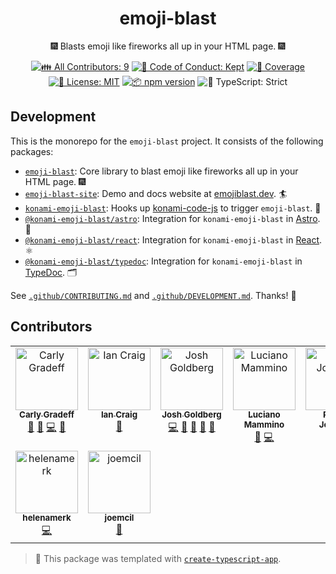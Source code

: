 <h1 align="center">emoji-blast</h1>

<p align="center">🎆 Blasts emoji like fireworks all up in your HTML page. 🎆</p>

<p align="center">
	<!-- prettier-ignore-start -->
	<!-- ALL-CONTRIBUTORS-BADGE:START - Do not remove or modify this section -->
	<a href="#contributors" target="_blank"><img alt="👪 All Contributors: 9" src="https://img.shields.io/badge/%F0%9F%91%AA_all_contributors-9-21bb42.svg" /></a>
<!-- ALL-CONTRIBUTORS-BADGE:END -->
	<!-- prettier-ignore-end -->
	<a href="https://github.com/JoshuaKGoldberg/emoji-blast/blob/main/.github/CODE_OF_CONDUCT.md" target="_blank"><img alt="🤝 Code of Conduct: Kept" src="https://img.shields.io/badge/%F0%9F%A4%9D_code_of_conduct-kept-21bb42" /></a>
	<a href="https://codecov.io/gh/JoshuaKGoldberg/emoji-blast" target="_blank"><img alt="🧪 Coverage" src="https://img.shields.io/codecov/c/github/JoshuaKGoldberg/emoji-blast?label=%F0%9F%A7%AA%20coverage" /></a>
	<a href="https://github.com/JoshuaKGoldberg/emoji-blast/blob/main/LICENSE.md" target="_blank"><img alt="📝 License: MIT" src="https://img.shields.io/badge/%F0%9F%93%9D_license-MIT-21bb42.svg"></a>
	<a href="http://npmjs.com/package/emoji-blast"><img alt="📦 npm version" src="https://img.shields.io/npm/v/emoji-blast?color=21bb42&label=%F0%9F%93%A6%20npm" /></a>
	<img alt="💪 TypeScript: Strict" src="https://img.shields.io/badge/%F0%9F%92%AA_typescript-strict-21bb42.svg" />
</p>

## Development

This is the monorepo for the `emoji-blast` project.
It consists of the following packages:

- [`emoji-blast`](./packages/emoji-blast/README.md): Core library to blast emoji like fireworks all up in your HTML page. 🎆
- [`emoji-blast-site`](./packages/emoji-blast-site/README.md): Demo and docs website at <a href="https://emojiblast.dev">emojiblast.dev</a>. 🏄
- [`konami-emoji-blast`](./packages/konami-emoji-blast/README.md): Hooks up <a href="https://github.com/Haeresis/konami-code-js">konami-code-js</a> to trigger `emoji-blast`. 🎇
- [`@konami-emoji-blast/astro`](./packages/konami-emoji-blast-astro/README.md): Integration for `konami-emoji-blast` in <a href="https://astro.build">Astro</a>. 🚀
- [`@konami-emoji-blast/react`](./packages/konami-emoji-blast-react/README.md): Integration for `konami-emoji-blast` in <a href="https:/react.dev">React</a>. ⚛️
- [`@konami-emoji-blast/typedoc`](./packages/konami-emoji-blast-typedoc/README.md): Integration for `konami-emoji-blast` in <a href="https://typedoc.org">TypeDoc</a>. 🗂️

See [`.github/CONTRIBUTING.md`](./.github/CONTRIBUTING.md) and [`.github/DEVELOPMENT.md`](./.github/DEVELOPMENT.md).
Thanks! 💖

## Contributors

<!-- spellchecker: disable -->
<!-- ALL-CONTRIBUTORS-LIST:START - Do not remove or modify this section -->
<!-- prettier-ignore-start -->
<!-- markdownlint-disable -->
<table>
  <tbody>
    <tr>
      <td align="center" valign="top" width="14.28%"><a href="https://cgradeff.github.io/carly-gradeff/"><img src="https://avatars.githubusercontent.com/u/64032507?v=4?s=100" width="100px;" alt="Carly Gradeff"/><br /><sub><b>Carly Gradeff</b></sub></a><br /><a href="#design-cgradeff" title="Design">🎨</a> <a href="https://github.com/JoshuaKGoldberg/emoji-blast/issues?q=author%3Acgradeff" title="Bug reports">🐛</a> <a href="https://github.com/JoshuaKGoldberg/emoji-blast/commits?author=cgradeff" title="Code">💻</a> <a href="#ideas-cgradeff" title="Ideas, Planning, & Feedback">🤔</a></td>
      <td align="center" valign="top" width="14.28%"><a href="https://github.com/ian-craig"><img src="https://avatars.githubusercontent.com/u/2031632?v=4?s=100" width="100px;" alt="Ian Craig"/><br /><sub><b>Ian Craig</b></sub></a><br /><a href="#ideas-ian-craig" title="Ideas, Planning, & Feedback">🤔</a></td>
      <td align="center" valign="top" width="14.28%"><a href="http://www.joshuakgoldberg.com"><img src="https://avatars.githubusercontent.com/u/3335181?v=4?s=100" width="100px;" alt="Josh Goldberg"/><br /><sub><b>Josh Goldberg</b></sub></a><br /><a href="https://github.com/JoshuaKGoldberg/emoji-blast/commits?author=JoshuaKGoldberg" title="Code">💻</a> <a href="#maintenance-JoshuaKGoldberg" title="Maintenance">🚧</a> <a href="https://github.com/JoshuaKGoldberg/emoji-blast/issues?q=author%3AJoshuaKGoldberg" title="Bug reports">🐛</a> <a href="#tool-JoshuaKGoldberg" title="Tools">🔧</a> <a href="#ideas-JoshuaKGoldberg" title="Ideas, Planning, & Feedback">🤔</a></td>
      <td align="center" valign="top" width="14.28%"><a href="https://loige.co"><img src="https://avatars.githubusercontent.com/u/205629?v=4?s=100" width="100px;" alt="Luciano Mammino"/><br /><sub><b>Luciano Mammino</b></sub></a><br /><a href="https://github.com/JoshuaKGoldberg/emoji-blast/commits?author=lmammino" title="Documentation">📖</a> <a href="https://github.com/JoshuaKGoldberg/emoji-blast/commits?author=lmammino" title="Code">💻</a></td>
      <td align="center" valign="top" width="14.28%"><a href="https://www.racheldev.com/"><img src="https://avatars.githubusercontent.com/u/101299667?v=4?s=100" width="100px;" alt="Rachel Johnson"/><br /><sub><b>Rachel Johnson</b></sub></a><br /><a href="https://github.com/JoshuaKGoldberg/emoji-blast/commits?author=jrachelr" title="Code">💻</a></td>
      <td align="center" valign="top" width="14.28%"><a href="https://github.com/brawaru"><img src="https://avatars.githubusercontent.com/u/10401817?v=4?s=100" width="100px;" alt="Sasha Sorokin"/><br /><sub><b>Sasha Sorokin</b></sub></a><br /><a href="https://github.com/JoshuaKGoldberg/emoji-blast/issues?q=author%3Abrawaru" title="Bug reports">🐛</a></td>
      <td align="center" valign="top" width="14.28%"><a href="https://github.com/Esemplaret1"><img src="https://avatars.githubusercontent.com/u/34987417?v=4?s=100" width="100px;" alt="Thomas Esemplare"/><br /><sub><b>Thomas Esemplare</b></sub></a><br /><a href="https://github.com/JoshuaKGoldberg/emoji-blast/commits?author=Esemplaret1" title="Code">💻</a></td>
    </tr>
    <tr>
      <td align="center" valign="top" width="14.28%"><a href="https://github.com/helenamerk"><img src="https://avatars.githubusercontent.com/u/7145275?v=4?s=100" width="100px;" alt="helenamerk"/><br /><sub><b>helenamerk</b></sub></a><br /><a href="https://github.com/JoshuaKGoldberg/emoji-blast/commits?author=helenamerk" title="Code">💻</a></td>
      <td align="center" valign="top" width="14.28%"><a href="https://github.com/joemcil"><img src="https://avatars.githubusercontent.com/u/126059816?v=4?s=100" width="100px;" alt="joemcil"/><br /><sub><b>joemcil</b></sub></a><br /><a href="https://github.com/JoshuaKGoldberg/emoji-blast/issues?q=author%3Ajoemcil" title="Bug reports">🐛</a></td>
    </tr>
  </tbody>
</table>

<!-- markdownlint-restore -->
<!-- prettier-ignore-end -->

<!-- ALL-CONTRIBUTORS-LIST:END -->
<!-- spellchecker: enable -->

> 💙 This package was templated with [`create-typescript-app`](https://github.com/JoshuaKGoldberg/create-typescript-app).
